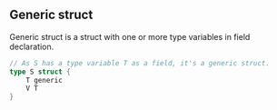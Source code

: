 ## Generic struct ##

Generic struct is a struct with one or more type variables in field declaration.

```go
// As S has a type variable T as a field, it's a generic struct.
type S struct {
	T generic
	V T
}
```
